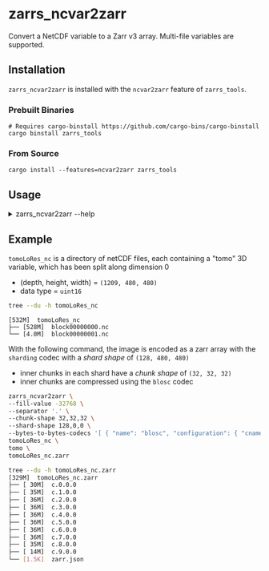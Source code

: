 # zarrs_ncvar2zarr

Convert a NetCDF variable to a Zarr v3 array.
Multi-file variables are supported.


## Installation
`zarrs_ncvar2zarr` is installed with the `ncvar2zarr` feature of `zarrs_tools`.

### Prebuilt Binaries
```shell
# Requires cargo-binstall https://github.com/cargo-bins/cargo-binstall
cargo binstall zarrs_tools
```

### From Source
```shell
cargo install --features=ncvar2zarr zarrs_tools
```

## Usage
<details>
<summary>zarrs_ncvar2zarr --help</summary>

```text
Convert a netCDF variable to a Zarr V3 array

Usage: zarrs_ncvar2zarr [OPTIONS] --fill-value <FILL_VALUE> --chunk-shape <CHUNK_SHAPE> <INPUT> <VARIABLE> <OUT>

Arguments:
  <INPUT>
          The path to a netCDF file or a directory of netcdf files

  <VARIABLE>
          The name of the netCDF variable

  <OUT>
          The output directory for the zarr array

Options:
  -f, --fill-value <FILL_VALUE>
          Fill value. See https://zarr-specs.readthedocs.io/en/latest/v3/core/v3.0.html#fill-value
          
          The fill value must be compatible with the data type.
          
          Examples:
            int/uint: 0 100 -100
            float: 0.0 "NaN" "Infinity" "-Infinity"
            r*: "[0, 255]"

      --separator <SEPARATOR>
          The chunk key encoding separator. Either . or /
          
          [default: /]

  -c, --chunk-shape <CHUNK_SHAPE>
          Chunk shape. A comma separated list of the chunk size along each array dimension.
          
          If any dimension has size zero, it will be set to match the array shape.

  -s, --shard-shape <SHARD_SHAPE>
          Shard shape (optional). A comma separated list of the shard size along each array dimension.
          
          If specified, the array is encoded using the sharding codec.
          If any dimension has size zero, it will be set to match the array shape.

      --array-to-array-codecs <ARRAY_TO_ARRAY_CODECS>
          Array to array codecs (optional).
          
          JSON holding an array of array to array codec metadata.
          
          Examples:
            '[ { "name": "transpose", "configuration": { "order": [0, 2, 1] } } ]'
            '[ { "name": "bitround", "configuration": { "keepbits": 9 } } ]'

      --array-to-bytes-codec <ARRAY_TO_BYTES_CODEC>
          Array to bytes codec (optional).
          
          JSON holding array to bytes codec metadata.
          If unspecified, this defaults to the `bytes` codec.
          
          The sharding codec can be used by setting `shard_shape`, but this can also be done explicitly here.
          
          Examples:
            '{ "name": "bytes", "configuration": { "endian": "little" } }'
            '{ "name": "pcodec", "configuration": { "level": 12 } }'
            '{ "name": "zfp", "configuration": { "mode": "fixedprecision", "precision": 19 } }'

      --bytes-to-bytes-codecs <BYTES_TO_BYTES_CODECS>
          Bytes to bytes codecs (optional).
          
          JSON holding an array of bytes to bytes codec configurations.
          
          Examples:
            '[ { "name": "blosc", "configuration": { "cname": "blosclz", "clevel": 9, "shuffle": "bitshuffle", "typesize": 2, "blocksize": 0 } } ]'
            '[ { "name": "bz2", "configuration": { "level": 9 } } ]'
            '[ { "name": "crc32c" ]'
            '[ { "name": "gzip", "configuration": { "level": 9 } } ]'
            '[ { "name": "zstd", "configuration": { "level": 22, "checksum": false } } ]'

      --attributes <ATTRIBUTES>
          Attributes (optional).
          
          JSON holding array attributes.

      --concurrent-chunks <CONCURRENT_CHUNKS>
          Number of concurrent chunks

      --memory-test
          Write to memory

  -h, --help
          Print help (see a summary with '-h')

  -V, --version
          Print version
```

</details>

## Example

`tomoLoRes_nc` is a directory of netCDF files, each containing a "tomo" 3D variable, which has been split along dimension 0
 - (depth, height, width) = `(1209, 480, 480)`
 - data type = `uint16`

```bash
tree --du -h tomoLoRes_nc
```
```text
[532M]  tomoLoRes_nc
├── [528M]  block00000000.nc
└── [4.0M]  block00000001.nc
```

With the following command, the image is encoded as a zarr array with the `sharding` codec with a *shard shape* of `(128, 480, 480)`
- inner chunks in each shard have a *chunk shape* of `(32, 32, 32)`
- inner chunks are compressed using the `blosc` codec

```bash
zarrs_ncvar2zarr \
--fill-value -32768 \
--separator '.' \
--chunk-shape 32,32,32 \
--shard-shape 128,0,0 \
--bytes-to-bytes-codecs '[ { "name": "blosc", "configuration": { "cname": "blosclz", "clevel": 9, "shuffle": "bitshuffle", "typesize": 2, "blocksize": 0 } } ]' \
tomoLoRes_nc \
tomo \
tomoLoRes_nc.zarr
```

```bash
tree --du -h tomoLoRes_nc.zarr
[329M]  tomoLoRes_nc.zarr
├── [ 30M]  c.0.0.0
├── [ 35M]  c.1.0.0
├── [ 36M]  c.2.0.0
├── [ 36M]  c.3.0.0
├── [ 36M]  c.4.0.0
├── [ 36M]  c.5.0.0
├── [ 36M]  c.6.0.0
├── [ 36M]  c.7.0.0
├── [ 35M]  c.8.0.0
├── [ 14M]  c.9.0.0
└── [1.5K]  zarr.json
```
